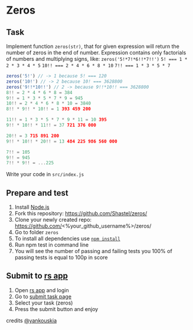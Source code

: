 # Zeros

## Task

Implement function `zeros(str)`, that for given expression will return the number of zeros in the end of number.
Expression contains only factorials of numbers and multiplying signs, like: `zeros('5!*7!*6!!*7!!')`
`5! === 1 * 2 * 3 * 4 * 5`
`10!! === 2 * 4 * 6 * 8 * 10`
`7!! === 1 * 3 * 5 * 7`

```js
zeros('5!') // -> 1 because 5! === 120
zeros('10!') // -> 2 because 10! === 3628800
zeros('9!!*10!!') // 2 -> because 9!!*10!! === 3628800
8!! = 2 * 4 * 6 * 8 = 384
9!! = 1 * 3 * 5 * 7 * 9 = 945
10!! = 2 * 4 * 6 * 8 * 10 = 3840
8!! * 9!! * 10!! = 1 393 459 200‬

11!! = 1 * 3 * 5 * 7 * 9 * 11 = 10 395
9!! * 10!! * 11!! = 37 721 376 000‬

20!! = 3 715 891 200‬
9!! * 10!! * 20!! = 13 484 225 986 560 000‬ 

7!! = 105
9!! = 945
7!! * 9!! = ...225
```

Write your code in `src/index.js`

## Prepare and test
1. Install [Node.js](https://nodejs.org/en/download/)   
2. Fork this repository: https://github.com/Shastel/zeros/  
3. Clone your newly created repo: https://github.com/<%your_github_username%>/zeros/  
4. Go to folder `zeros`  
5. To install all dependencies use [`npm install`](https://docs.npmjs.com/cli/install)  
6. Run npm test in command line  
7. You will see the number of passing and failing tests you 100% of passing tests is equal to 100p in score  

## Submit to [rs app](https://app.rs.school)
1. Open [rs app](https://app.rs.school) and login
2. Go to [submit task page](https://app.rs.school/course/submit-task?course=rs-2019-q3)
3. Select your task (zeros)
4. Press the submit button and enjoy 

credits [@yankouskia](https://github.com/yankouskia/)
